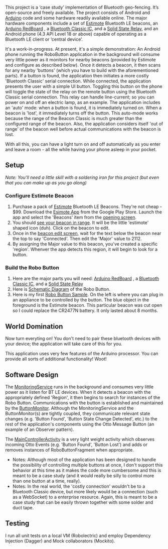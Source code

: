 This project is a ‘case study’ implementation of Bluetooth geo-fencing.  It’s open-source and freely available.  The project consists of Android and [Arduino](http://en.wikipedia.org/wiki/Arduino) code and some hardware readily available online.  The major hardware components include a set of [Estimote](http://estimote.com/) Bluetooth LE beacons, an [Arduino RedBoard](https://www.sparkfun.com/products/12757) , a [Bluetooth Classic IC](https://www.sparkfun.com/products/12576), and a [Solid State Relay](https://www.sparkfun.com/products/10684), and an Android phone (4.3 API Level 18 or above) capable of operating as a Bluetooth LE client or ‘central device’.

It's a work-in-progress.  At present, it's a simple demonstration:  An Android phone running the RoboButton application in the background will consume very little power as it monitors for nearby beacons (provided by Estimote and configure as described below).
Once it detects a beacon, it then scans for any nearby 'buttons' (which you have to build with the aforementioned parts).  If a button is found, the application then initiates a more costly 'Bluetooth Classic' serial connection.
While connected, the application presents the user with a simple UI button.  Toggling this button on the phone will toggle the state of the relay on the remote button using the Bluetooth Classic serial connection.  This relay can handle line-current; so you can power on and off an electric lamp, as an example.
The application includes an 'auto' mode:  when a button is found, it is immediately turned on.  When a beacon is 'lost', it immediately turns off the button.  This auto-mode works because the range of the Beacon Classic is much greater than the configured range of the beacon.  Also, the application considers itself 'out of range' of the beacon well before actual communications with the beacon is lost.

With all this, you can have a light turn on and off automatically as you enter and leave a room - all the while having your phone asleep in your pocket.



## Setup

*Note: You'll need a little skill with a soldering iron for this project (but even that you can make up as you go along)*

### Configure Estimote Beacon

1. Purchase a pack of [Estimote](http://estimote.com/) Bluetooth LE Beacons.  They're not cheap - $99.  Download the [Esimote App](https://play.google.com/store/apps/details?id=com.estimote.apps.main&hl=en) from the Google Play Store.  Launch the app and select the 'Beacons' item from the [opening screen](https://drive.google.com/file/d/0BxujY_Gv8MOgb0kxMlFWdHN6RU0/view?usp=sharing).
2. You should [see your beacon in range](https://drive.google.com/file/d/0BxujY_Gv8MOgVzc4a1dac3diZzg/view?usp=sharing).  It will be the little 'estimote' shaped icon (duh).  Click on the beacon to edit.
3. Once in the [beacon edit screen](https://drive.google.com/file/d/0BxujY_Gv8MOgOHotMTU0NVB4U0E/view?usp=sharing), wait for the text below the beacon near the top to say 'Connected'.  Then edit the 'Major' value to 2112.
4. By assigning the Major value to this beacon, you've created a specific 'region'.  Whenver the app detects this region, it will begin to look for a button.

### Build the Robo Button

1. Here are the major parts you will need: [Arduino RedBoard](https://www.sparkfun.com/products/12757) , a [Bluetooth Classic IC](https://www.sparkfun.com/products/12576), and a [Solid State Relay](https://www.sparkfun.com/products/10684)
2. Here is [Schematic Diagram](https://drive.google.com/file/d/0BxujY_Gv8MOgYXVsNDBoQ3pzRU0/view?usp=sharing) of the Robo Button.
3. Here is my first [Robo Button Sample](https://drive.google.com/file/d/0BxujY_Gv8MOgdEpTU0xvclEtLTg/view?usp=sharing).  On the left is where you can plug in an appliance to be controlled by the button.  The blue object in the foreground is the Estimote beacon.  This particular beacon was cut open so I could replace the CR2477N battery.  It only lasted about 8 months.

## World Domination 

Now turn everyting on!  You don't need to pair these bluetooth devices with your device; the application will take care of this for you.

This application uses very few features of the Arduino processor.  You can provide all sorts of additional functionality! Woot!

## Software Design

The [MonitoringService](https://drive.google.com/file/d/0BxujY_Gv8MOgMUQzOW9qUVBiaEk/view?usp=sharing) runs in the background and consumes very little power as it listen for BT LE devices.  When it detects a beacon with the appropriately defined 'Region', it then begins to search for instances of the Robo Button.  Communications with the button is established and maintained by the [ButtonMonitor](https://drive.google.com/file/d/0BxujY_Gv8MOgWU50ajl1Y2ZRN0k/view?usp=sharing).  Although the MonitoringService and the ButtonMonitor(s) are tightly coupled, they communicate relevant state changes (e.g. 'Button Found', 'Button State Change Detected', etc.) to the rest of the application's components using the Otto Message Button (an example of an Observer pattern).

The [MainControllerActivity](https://drive.google.com/file/d/0BxujY_Gv8MOgNHZORHlOb2JYOVU/view?usp=sharing) is a very light weight activity which observes incoming Otto Events (e.g. 'Button Found', 'Button Lost') and adds or removes instances of RoboButtonFragment when appropriate.

* Notes:  Although most of the application has been designed to handle the possibility of controlling multiple buttons at once, I don't support this behavior at this time as it makes the code more cumbersome and this is meant to be a case study (and it would really be silly to control more than one button at a time, really).
* Notes:  In the real world, the 'costly connection' wouldn't be to a Bluetooth Classic device, but more likely would be a connection (such as a WebSocket) to a enterprise resource.  Again, this is meant to be a case study that can be easily thrown together with some solder and duct tape.

## Testing

I run all unit tests on a local VM (Robolectric) and employ Dependency Injection (Dagger) and Mock collaborators (Mockito).
